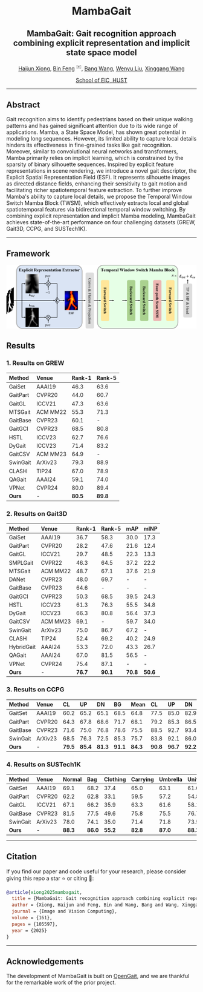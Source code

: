 <div align="center">

# MambaGait

## MambaGait: Gait recognition approach combining explicit representation and implicit state space model

[Haijun Xiong](https://scholar.google.com/citations?hl=zh-CN&user=GDTyz2kAAAAJ),
[Bin Feng](https://scholar.google.com/citations?hl=zh-CN&user=nRc8u6gAAAAJ)  <sup>✉️</sup>,
[Bang Wang](https://scholar.google.com/citations?hl=zh-CN&user=GPycMSIAAAAJ),
[Wenyu Liu](https://scholar.google.com/citations?hl=zh-CN&user=nRc8u6gAAAAJ),
[Xinggang Wang](https://scholar.google.com/citations?hl=zh-CN&user=qNCTLV0AAAAJ)

[School of EIC, HUST](http://eic.hust.edu.cn/)

---

<div align="left">

## Abstract

Gait recognition aims to identify pedestrians based on their unique walking patterns and has gained significant attention due to its wide range of applications. Mamba, a State Space Model, has shown great potential in modeling long sequences. However, its limited ability to capture local details hinders its effectiveness in fine-grained tasks like gait recognition. Moreover, similar to convolutional neural networks and transformers, Mamba primarily relies on implicit learning, which is constrained by the sparsity of binary silhouette sequences. Inspired by explicit feature representations in scene rendering, we introduce a novel gait descriptor, the Explicit Spatial Representation Field (ESF). It represents silhouette images as directed distance fields, enhancing their sensitivity to gait motion and facilitating richer spatiotemporal feature extraction. To further improve Mamba's ability to capture local details, we propose the Temporal Window Switch Mamba Block (TWSM), which effectively extracts local and global spatiotemporal features via bidirectional temporal window switching. By combining explicit representation and implicit Mamba modeling, MambaGait achieves state-of-the-art performance on four challenging datasets (GREW, Gait3D, CCPG, and SUSTech1K).



---

## Framework

![Framework of GaitGS](./assets/framework.png)


## Results

<div align="left">

### 1. Results on GREW
| Method     | Venue    | Rank-1 | Rank-5 |
| :--------- | :------- | :----- | :----- |
| GaiSet     | AAAI19   | 46.3   | 63.6   |
| GaitPart   | CVPR20   | 44.0   | 60.7   |
| GaitGL     | ICCV21   | 47.3   | 63.6   |
| MTSGait    | ACM MM22 | 55.3   | 71.3   |
| GaitBase   | CVPR23   | 60.1   | -      |
| GaitGCI    | CVPR23   | 68.5   | 80.8   |
| HSTL       | ICCV23   | 62.7   | 76.6   |
| DyGait     | ICCV23   | 71.4   | 83.2   |
| GaitCSV    | ACM MM23 | 64.9   | -      |
| SwinGait   | ArXiv23  | 79.3   | 88.9   |
| CLASH      | TIP24    | 67.0   | 78.9   |
| QAGait     | AAAI24   | 59.1   | 74.0   |
| VPNet      | CVPR24   | 80.0   | 89.4   |
| **Ours**   | -        | **80.5** | **89.8** |


### 2. Results on Gait3D
| Method      | Venue    | Rank-1 | Rank-5 | mAP  | mINP |
| :---------- | :------- | :----- | :----- | :--- | :--- |
| GaiSet      | AAAI19   | 36.7   | 58.3   | 30.0 | 17.3 |
| GaitPart    | CVPR20   | 28.2   | 47.6   | 21.6 | 12.4 |
| GaitGL      | ICCV21   | 29.7   | 48.5   | 22.3 | 13.3 |
| SMPLGait    | CVPR22   | 46.3   | 64.5   | 37.2 | 22.2 |
| MTSGait     | ACM MM22 | 48.7   | 67.1   | 37.6 | 21.9 |
| DANet       | CVPR23   | 48.0   | 69.7   | -    | -    |
| GaitBase    | CVPR23   | 64.6   | -      | -    | -    |
| GaitGCI     | CVPR23   | 50.3   | 68.5   | 39.5 | 24.3 |
| HSTL        | ICCV23   | 61.3   | 76.3   | 55.5 | 34.8 |
| DyGait      | ICCV23   | 66.3   | 80.8   | 56.4 | 37.3 |
| GaitCSV     | ACM MM23 | 69.1   | -      | 59.7 | 34.0 |
| SwinGait    | ArXiv23  | 75.0   | 86.7   | 67.2 | -    |
| CLASH       | TIP24    | 52.4   | 69.2   | 40.2 | 24.9 |
| HybridGait  | AAAI24   | 53.3   | 72.0   | 43.3 | 26.7 |
| QAGait      | AAAI24   | 67.0   | 81.5   | 56.5 | -    |
| VPNet       | CVPR24   | 75.4   | 87.1   | -    | -    |
| **Ours**    | -        | **76.7** | **90.1** | **70.8** | **50.6** |


### 3. Results on CCPG
| Method     | Venue   | CL   | UP   | DN   | BG   | Mean | CL   | UP   | DN   | BG   | Mean |
| :--------- | :------ | :--- | :--- | :--- | :--- | :--- | :--- | :--- | :--- | :--- | :--- |
| GaitSet    | AAAI19  | 60.2 | 65.2 | 65.1 | 68.5 | 64.8 | 77.5 | 85.0 | 82.9 | 87.5 | 83.2 |
| GaitPart   | CVPR20  | 64.3 | 67.8 | 68.6 | 71.7 | 68.1 | 79.2 | 85.3 | 86.5 | 88.0 | 84.8 |
| GaitBase   | CVPR23  | 71.6 | 75.0 | 76.8 | 78.6 | 75.5 | 88.5 | 92.7 | 93.4 | 93.2 | 92.0 |
| SwinGait   | ArXiv23 | 68.5 | 76.3 | 72.5 | 85.3 | 75.7 | 83.8 | 92.1 | 86.0 | 95.7 | 89.4 |
| **Ours**   | -       | **79.5** | **85.4** | **81.3** | **91.1** | **84.3** | **90.8** | **96.7** | **92.2** | **97.4** | **94.2** |

### 4. Results on SUSTech1K
| Method   | Venue   | Normal | Bag  | Clothing | Carrying | Umbrella | Uniform | Occlusion | Night | Overall |
| :------- | :------ | :----- | :--- | :------- | :------- | :------- | :------ | :-------- | :---- | :------ |
| GaitSet  | AAAI19  | 69.1   | 68.2 | 37.4     | 65.0     | 63.1     | 61.0    | 67.2      | 23.0  | 65.0    |
| GaitPart | CVPR20  | 62.2   | 62.8 | 33.1     | 59.5     | 57.2     | 54.8    | 57.2      | 21.7  | 59.2    |
| GaitGL   | ICCV21  | 67.1   | 66.2 | 35.9     | 63.3     | 61.6     | 58.1    | 66.6      | 17.9  | 63.1    |
| GaitBase | CVPR23  | 81.5   | 77.5 | 49.6     | 75.8     | 75.5     | 76.7    | 81.4      | 25.9  | 76.1    |
| SwinGait | ArXiv23 | 78.0   | 74.1 | 35.0     | 71.4     | 71.8     | 73.5    | 78.1      | 26.7  | 71.5    |
| **Ours** | -       | **88.3** | **86.0** | **55.2** | **82.8** | **87.0** | **88.3** | **90.5** | **29.4** | **83.6** |



---
## Citation

If you find our paper and code useful for your research, please consider giving this repo a star :star: or citing :pencil::

```BibTeX
@article{xiong2025mambagait,
  title = {MambaGait: Gait recognition approach combining explicit representation and implicit state space model},
  author = {Xiong, Haijun and Feng, Bin and Wang, Bang and Wang, Xinggang and Liu, Wenyu},
  journal = {Image and Vision Computing},
  volume = {161},
  pages = {105597},
  year = {2025}
}
```

---


## Acknowledgements

<div align="left">

The development of MambaGait is built on [OpenGait](https://github.com/ShiqiYu/OpenGait), and we are thankful for the remarkable work of the prior project.